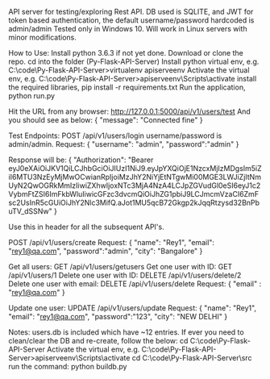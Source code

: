 API server for testing/exploring Rest API.
DB used is SQLITE, and JWT for token based authentication, the default username/password hardcoded is admin/admin
Tested only in Windows 10. Will work in Linux servers with minor modifications.

How to Use:
Install python 3.6.3 if not yet done.
Download or clone the repo.
cd into the folder (Py-Flask-API-Server)
Install python virtual env, e.g. C:\code\Py-Flask-API-Server>virtualenv apiserveenv
Activate the virtual env, e.g. C:\code\Py-Flask-API-Server>apiserveenv\Scripts\activate
install the required libraries, pip install -r requirements.txt
Run the application, python run.py

Hit the URL from any browser: http://127.0.0.1:5000/api/v1/users/test
And you should see as below:
{
  "message": "Connected fine"
}

Test Endpoints:
POST /api/v1/users/login
username/password is admin/admin.
Request:
{
"username": "admin",
"password":"admin"
}

Response will be:
{
    "Authorization": "Bearer eyJ0eXAiOiJKV1QiLCJhbGciOiJIUzI1NiJ9.eyJpYXQiOjE1NzcxMjIzMDgsIm5iZiI6MTU3NzEyMjMwOCwianRpIjoiMzJhY2NiYjEtNTgwMi00MGE3LWJiZjItNmUyN2QwOGRkMmIzIiwiZXhwIjoxNTc3MjA4NzA4LCJpZGVudGl0eSI6eyJ1c2VybmFtZSI6ImFkbWluIiwicGFzc3dvcmQiOiJhZG1pbiJ9LCJmcmVzaCI6ZmFsc2UsInR5cGUiOiJhY2Nlc3MifQ.aJot1MU5qcB72Gkgp2kJqqRtzysd32BnPbuTV_dSSNw"
}

Use this in header for all the subsequent API's.

POST /api/v1/users/create
Request:
{
"name": "Rey1",
"email": "rey1@qa.com",
"password":"admin",
"city": "Bangalore"
}

Get all users: GET /api/v1/users/getusers
Get one user with ID: GET /api/v1/users/1
Delete one user with ID: DELETE /api/v1/users/delete/2
Delete one user with email: DELETE /api/v1/users/delete
Request:
{
"email" : "rey1@qa.com"
}

Update one user: UPDATE /api/v1/users/update
Request:
{
"name": "Rey1",
"email": "rey1@qa.com",
"password":"123",
"city": "NEW DELHI"
}

Notes:
users.db is included which have ~12 entries.
If ever you need to clean/clear the DB and re-create, follow the below:
cd C:\code\Py-Flask-API-Server
Activate the virtual env, e.g. C:\code\Py-Flask-API-Server>apiserveenv\Scripts\activate
cd C:\code\Py-Flask-API-Server\src
run the command: python buildb.py